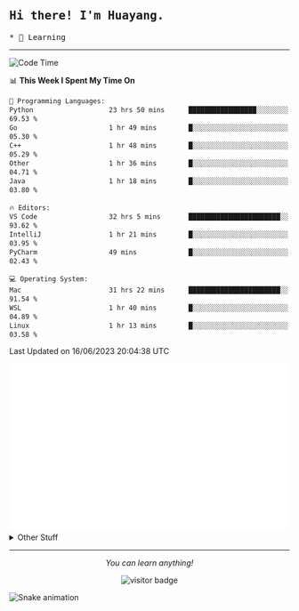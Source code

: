 <h2>
    <samp>Hi there! I'm Huayang.</samp>
</h2>
<p>
    <samp>
        * 🧐 Learning
    </samp>
</p>

<hr>

<!--START_SECTION:waka-->
![Code Time](http://img.shields.io/badge/Code%20Time-964%20hrs%2010%20mins-blue)

📊 **This Week I Spent My Time On** 

```text
💬 Programming Languages: 
Python                   23 hrs 50 mins      █████████████████░░░░░░░░   69.53 % 
Go                       1 hr 49 mins        █░░░░░░░░░░░░░░░░░░░░░░░░   05.30 % 
C++                      1 hr 48 mins        █░░░░░░░░░░░░░░░░░░░░░░░░   05.29 % 
Other                    1 hr 36 mins        █░░░░░░░░░░░░░░░░░░░░░░░░   04.71 % 
Java                     1 hr 18 mins        █░░░░░░░░░░░░░░░░░░░░░░░░   03.80 % 

🔥 Editors: 
VS Code                  32 hrs 5 mins       ███████████████████████░░   93.62 % 
IntelliJ                 1 hr 21 mins        █░░░░░░░░░░░░░░░░░░░░░░░░   03.95 % 
PyCharm                  49 mins             █░░░░░░░░░░░░░░░░░░░░░░░░   02.43 % 

💻 Operating System: 
Mac                      31 hrs 22 mins      ███████████████████████░░   91.54 % 
WSL                      1 hr 40 mins        █░░░░░░░░░░░░░░░░░░░░░░░░   04.89 % 
Linux                    1 hr 13 mins        █░░░░░░░░░░░░░░░░░░░░░░░░   03.58 % 
```


 Last Updated on 16/06/2023 20:04:38 UTC
<!--END_SECTION:waka-->

<picture>
    <img src="/github-metrics.svg" alt="github metrics" style='visibility:visible'>
</picture>

<details>
  <summary>Other Stuff</summary>
  <br />
<!--   
  <p align="left">
    <img height="180em" src="https://github-readme-streak-stats.herokuapp.com/?user=GuillaumeFalourd" />
    
  </p> -->

  * 🏆 Some GitHub statistical reports:
  
  <img width="100%" src="https://github-profile-trophy.vercel.app/?username=xmchxup&column=7">
  <p align="left">  
    <img height="180em" src="https://github-readme-stats.vercel.app/api?username=xmchxup&hide_border=true&show_icons=true&include_all_commits=true&bg_color=0,EC6C6C,FFD479,FFFC79,73FA79&theme=graywhite&locale=en" />
    <img height="180em" src="https://github-readme-stats.vercel.app/api/top-langs/?username=xmchxup&hide=css,scss,html&langs_count=8&hide_border=true&layout=compact&bg_color=0,73FA79,73FDFF,D783FF&theme=graywhite&locale=en" />
  </p>
  
  <img width="100%" src="https://github-profile-summary-cards.vercel.app/api/cards/profile-details?username=xmchxup&theme=github" />
 
</a>
</details>
<hr>
<p align="center">
    <i>You can learn anything!</i>
    <p align="center">
        <img src="https://visitor-badge.laobi.icu/badge?page_id=xmchxup" alt="visitor badge"/>       
    </p>
</p>

![Snake animation](https://github.com/XmchxUp/XmchxUp/blob/output/github-contribution-grid-snake.gif)



